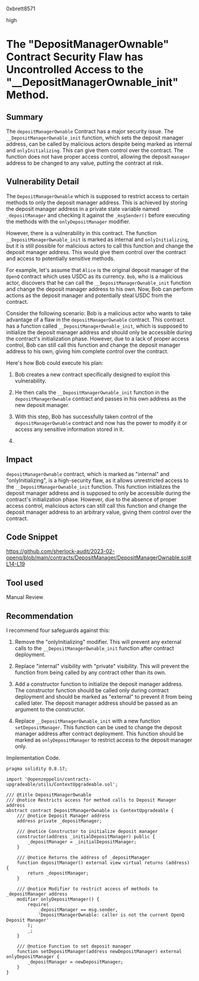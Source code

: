 0xbrett8571

high

# The "DepositManagerOwnable" Contract Security Flaw has Uncontrolled Access to the "__DepositManagerOwnable_init" Method.

## Summary
The `depositManagerOwnable` Contract has a major security issue. The `__DepositManagerOwnable_init` function, which sets the deposit manager address, can be called by malicious actors despite being marked as internal and `onlyInitializing`. This can give them control over the contract. The function does not have proper access control, allowing the deposit `manager` address to be changed to any value, putting the contract at risk.

## Vulnerability Detail
The `DepositManagerOwnable` which is supposed to restrict access to certain methods to only the deposit manager address. This is achieved by storing the deposit manager address in a private state variable named `_depositManager` and checking it against the `_msgSender()` before executing the methods with the `onlyDepositManager` modifier.

However, there is a vulnerability in this contract. The function `__DepositManagerOwnable_init` is marked as internal and `onlyInitializing`, but it is still possible for malicious actors to call this function and change the deposit manager address. This would give them control over the contract and access to potentially sensitive methods.

For example, let's assume that `Alice` is the original deposit manager of the `OpenQ` contract which uses USDC as its currency. `Bob`, who is a malicious actor, discovers that he can call the `__DepositManagerOwnable_init` function and change the deposit manager address to his own. Now, Bob can perform actions as the deposit manager and potentially steal USDC from the contract.

Consider the following scenario: 
Bob is a malicious actor who wants to take advantage of a flaw in the `depositManagerOwnable` contract. This contract has a function called `__DepositManagerOwnable_init`, which is supposed to initialize the deposit manager address and should only be accessible during the contract's initialization phase. However, due to a lack of proper access control, Bob can still call this function and change the deposit manager address to his own, giving him complete control over the contract.

Here's how Bob could execute his plan:
1. Bob creates a new contract specifically designed to exploit this vulnerability.

2. He then calls the `__DepositManagerOwnable_init` function in the `depositManagerOwnable` contract and passes in his own address as the new deposit manager.

3. With this step, Bob has successfully taken control of the `depositManagerOwnable` contract and now has the power to modify it or access any sensitive information stored in it.
4. 
## Impact
`depositManagerOwnable` contract, which is marked as "internal" and "onlyInitializing", is a high-security flaw, as it allows unrestricted access to the `__DepositManagerOwnable_init` function. This function initializes the deposit manager address and is supposed to only be accessible during the contract's initialization phase. However, due to the absence of proper access control, malicious actors can still call this function and change the deposit manager address to an arbitrary value, giving them control over the contract.

## Code Snippet
https://github.com/sherlock-audit/2023-02-openq/blob/main/contracts/DepositManager/DepositManagerOwnable.sol#L14-L19

## Tool used

Manual Review

## Recommendation
I recommend four safeguards against this:

1. Remove the "onlyInitializing" modifier. This will prevent any external calls to the `__DepositManagerOwnable_init` function after contract deployment.

2. Replace "internal" visibility with "private" visibility. This will prevent the function from being called by any contract other than its own.

3. Add a constructor function to initialize the deposit manager address. The constructor function should be called only during contract deployment and should be marked as "external" to prevent it from being called later. The deposit manager address should be passed as an argument to the constructor.

5. Replace `__DepositManagerOwnable_init` with a new function `setDepositManager`. This function can be used to change the deposit manager address after contract deployment. This function should be marked as `onlyDepositManager` to restrict access to the deposit manager only.

Implementation Code.
```solidity
pragma solidity 0.8.17;

import '@openzeppelin/contracts-upgradeable/utils/ContextUpgradeable.sol';

/// @title DepositManagerOwnable
/// @notice Restricts access for method calls to Deposit Manager address
abstract contract DepositManagerOwnable is ContextUpgradeable {
    /// @notice Deposit Manager address
    address private _depositManager;

    /// @notice Constructor to initialize deposit manager
    constructor(address _initialDepositManager) public {
        _depositManager = _initialDepositManager;
    }

    /// @notice Returns the address of _depositManager
    function depositManager() external view virtual returns (address) {
        return _depositManager;
    }

    /// @notice Modifier to restrict access of methods to _depositManager address
    modifier onlyDepositManager() {
        require(
            _depositManager == msg.sender,
            'DepositManagerOwnable: caller is not the current OpenQ Deposit Manager'
        );
        _;
    }

    /// @notice Function to set deposit manager
    function setDepositManager(address newDepositManager) external onlyDepositManager {
        _depositManager = newDepositManager;
    }
}
```